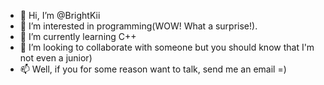 - 👋 Hi, I’m @BrightKii
- 👀 I’m interested in programming(WOW! What a surprise!).
- 🌱 I’m currently learning C++
- 💞️ I’m looking to collaborate with someone but you should know that I'm not even a junior)
- 📫 Well, if you for some reason want to talk, send me an email =)

<!---
BrightKii/BrightKii is a ✨ special ✨ repository because its `README.md` (this file) appears on your GitHub profile.
You can click the Preview link to take a look at your changes.
--->
